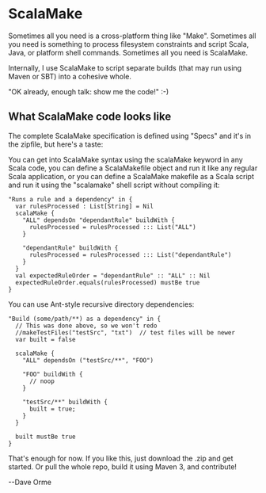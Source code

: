 ScalaMake
=========

Sometimes all you need is a cross-platform thing like "Make".
Sometimes all you need is something to process filesystem constraints
and script Scala, Java, or platform shell commands.  Sometimes all you
need is ScalaMake.

Internally, I use ScalaMake to script separate builds (that may run
using Maven or SBT) into a cohesive whole.

"OK already, enough talk:  show me the code!"  :-)


What ScalaMake code looks like
------------------------------

The complete ScalaMake specification is defined using "Specs" and it's
in the zipfile, but here's a taste:

You can get into ScalaMake syntax using the scalaMake keyword in any
Scala code, you can define a ScalaMakefile object and run it like any
regular Scala application, or you can define a ScalaMake makefile as a
Scala script and run it using the "scalamake" shell script without
compiling it:

    "Runs a rule and a dependency" in {
      var rulesProcessed : List[String] = Nil
      scalaMake {
        "ALL" dependsOn "dependantRule" buildWith { 
          rulesProcessed = rulesProcessed ::: List("ALL")
        }
      
        "dependantRule" buildWith { 
          rulesProcessed = rulesProcessed ::: List("dependantRule")
        }
      }
      val expectedRuleOrder = "dependantRule" :: "ALL" :: Nil
      expectedRuleOrder.equals(rulesProcessed) mustBe true
    }

You can use Ant-style recursive directory dependencies:

    "Build (some/path/**) as a dependency" in {
      // This was done above, so we won't redo
      //makeTestFiles("testSrc", "txt")  // test files will be newer
      var built = false
    
      scalaMake {
        "ALL" dependsOn ("testSrc/**", "FOO")
      
        "FOO" buildWith {
          // noop
        }
      
        "testSrc/**" buildWith {
          built = true;
        }
      }
    
      built mustBe true
    }

That's enough for now.  If you like this, just download the .zip and
get started.  Or pull the whole repo, build it using Maven 3, and
contribute!

--Dave Orme
